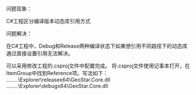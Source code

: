 问题现象： 

C#工程区分编译版本动态库引用方式


问题解决：


在C#工程中，Debug和Release两种编译状态下如果想引用不同路径下的动态库通过直接设置引用无法解决。

可以采用修改工程的.csproj文件中配置完成。
将.csproj文件使用记事本打开，在ItemGroup中找到Reference项。写法如下：
<Reference Condition="'$(Configuration)'=='Release'" Include="GeoStar.Core">
      <HintPath>..\..\..\..\Explorer\releasex64\GeoStar.Core.dll</HintPath>
</Reference>
<Reference Condition="'$(Configuration)'=='Debug'" Include="GeoStar.Core">
      <HintPath>..\..\..\..\Explorer\debugx64\GeoStar.Core.dll</HintPath>
</Reference>